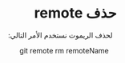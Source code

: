
<div dir = rtl > 
  
 <h1> حذف remote </h1> 

<p>
&nbsp;
لحذف الريموت نستخدم الأمر التالي:



</p>
  
<p>
&nbsp;
&nbsp; git remote rm remoteName



</p>


  </dir >

